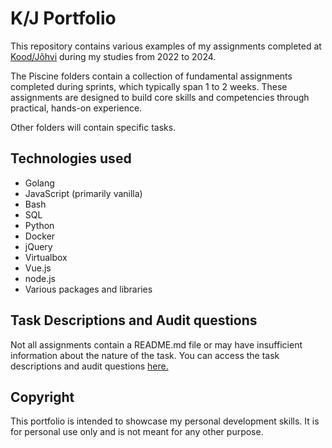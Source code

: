 # K/J Portfolio

This repository contains various examples of my assignments completed at [Kood/Jõhvi](https://kood.tech/et/) during my studies from 2022 to 2024.

The Piscine folders contain a collection of fundamental assignments completed during sprints, which typically span 1 to 2 weeks. These assignments are designed to build core skills and competencies through practical, hands-on experience.

Other folders will contain specific tasks.

## Technologies used

- Golang
- JavaScript (primarily vanilla)
- Bash
- SQL
- Python
- Docker
- jQuery
- Virtualbox
- Vue.js
- node.js
- Various packages and libraries

## Task Descriptions and Audit questions

Not all assignments contain a README.md file or may have insufficient information about the nature of the task.
You can access the task descriptions and audit questions [here.](https://github.com/01-edu/public/tree/master/subjects)

## Copyright
This portfolio is intended to showcase my personal development skills. It is for personal use only and is not meant for any other purpose.